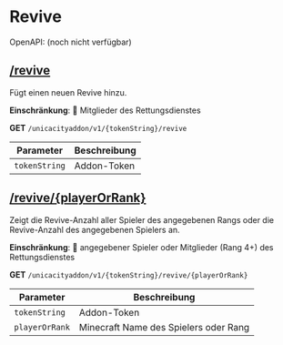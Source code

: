 # Revive

OpenAPI: (noch nicht verfügbar)

## [/revive](http://rettichlp.de:8888/unicacityaddon/v1/dhgpsklnag2354668ec1d905xcv34d9bdee4b877/revive)

Fügt einen neuen Revive hinzu.

**Einschränkung**: 🔐 Mitglieder des Rettungsdienstes

**GET** `/unicacityaddon/v1/{tokenString}/revive`

| Parameter     | Beschreibung |
|---------------|--------------|
| `tokenString` | Addon-Token  |

## [/revive/{playerOrRank}](http://rettichlp.de:8888/unicacityaddon/v1/dhgpsklnag2354668ec1d905xcv34d9bdee4b877/revive/RettichLP)

Zeigt die Revive-Anzahl aller Spieler des angegebenen Rangs oder die Revive-Anzahl des angegebenen Spielers an.

**Einschränkung**: 🔐 angegebener Spieler oder Mitglieder (Rang 4+) des Rettungsdienstes

**GET** `/unicacityaddon/v1/{tokenString}/revive/{playerOrRank}`

| Parameter      | Beschreibung                          |
|----------------|---------------------------------------|
| `tokenString`  | Addon-Token                           |
| `playerOrRank` | Minecraft Name des Spielers oder Rang |
